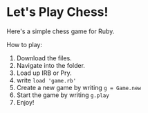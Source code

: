 # Let's Play Chess!

Here's a simple chess game for Ruby.

How to play:
1. Download the files.
2. Navigate into the folder.
3. Load up IRB or Pry.
4. write `load 'game.rb'`
5. Create a new game by writing `g = Game.new`
6. Start the game by writing `g.play`
7. Enjoy!
